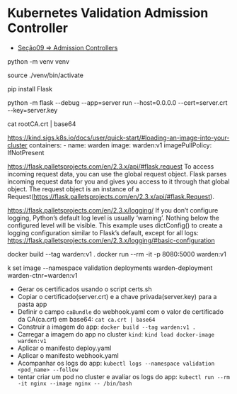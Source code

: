 # Kubernetes Validation Admission Controller

- [Seção09 => Admission Controllers](https://rafaelclaumann.notion.site/Kubernetes-Certified-Application-Developer-CKAD-68eb3670ef054c2d8b43b7de06ef89ba?pvs=4)

python -m venv venv 

source ./venv/bin/activate

pip install Flask

python -m flask --debug --app=server run --host=0.0.0.0 --cert=server.crt --key=server.key

cat rootCA.crt | base64

https://kind.sigs.k8s.io/docs/user/quick-start/#loading-an-image-into-your-cluster
  containers:
    - name: warden
      image: warden:v1
      imagePullPolicy: IfNotPresent

https://flask.palletsprojects.com/en/2.3.x/api/#flask.request
  To access incoming request data, you can use the global request object.
  Flask parses incoming request data for you and gives you access to it through that global object.
  The request object is an instance of a Request(https://flask.palletsprojects.com/en/2.3.x/api/#flask.Request).


https://flask.palletsprojects.com/en/2.3.x/logging/
  If you don’t configure logging, Python’s default log level is usually ‘warning’. Nothing below the configured level will be visible.
  This example uses dictConfig() to create a logging configuration similar to Flask’s default, except for all logs:
    https://flask.palletsprojects.com/en/2.3.x/logging/#basic-configuration


docker build --tag warden:v1 .
docker run --rm -it -p 8080:5000 warden:v1

k set image --namespace validation deployments warden-deployment warden-ctnr=warden:v1


- Gerar os certificados usando o script certs.sh
- Copiar o certificado(server.crt) e a chave privada(server.key) para a pasta app
- Definir o campo `caBundle` do webhook.yaml com o valor de certificado da CA(ca.crt) em base64: `cat ca.crt | base64`
- Construir a imagem do app: `docker build --tag warden:v1 .`
- Carregar a imagem do app no cluster `kind`: `kind load docker-image warden:v1`
- Aplicar o manifesto deploy.yaml
- Aplicar o manifesto webhook.yaml
- Acompanhar os logs do app: `kubectl logs --namespace validation <pod_name> --follow`
- tentar criar um pod no cluster e avaliar os logs do app: `kubectl run --rm -it nginx --image nginx -- /bin/bash`
